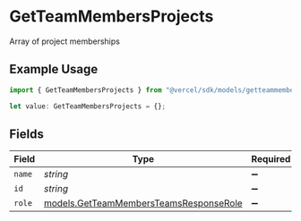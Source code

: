 # GetTeamMembersProjects

Array of project memberships

## Example Usage

```typescript
import { GetTeamMembersProjects } from "@vercel/sdk/models/getteammembersop.js";

let value: GetTeamMembersProjects = {};
```

## Fields

| Field                                                                                  | Type                                                                                   | Required                                                                               | Description                                                                            |
| -------------------------------------------------------------------------------------- | -------------------------------------------------------------------------------------- | -------------------------------------------------------------------------------------- | -------------------------------------------------------------------------------------- |
| `name`                                                                                 | *string*                                                                               | :heavy_minus_sign:                                                                     | N/A                                                                                    |
| `id`                                                                                   | *string*                                                                               | :heavy_minus_sign:                                                                     | N/A                                                                                    |
| `role`                                                                                 | [models.GetTeamMembersTeamsResponseRole](../models/getteammembersteamsresponserole.md) | :heavy_minus_sign:                                                                     | N/A                                                                                    |